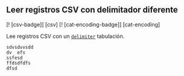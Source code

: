 ## Leer registros CSV con delimitador diferente

[! [csv-badge]] [csv] [! [cat-encoding-badge]] [cat-encoding]

Lee registros CSV con un [`delimiter`] tabulación.

```efdsdfvxdvsd
sdvsdvvsdd
dv	efs
ssfesd
ffdsdfdfs
dfsd
```




[`delimiter`]: https://docs.rs/csv/1.0.0-beta.3/csv/struct.ReaderBuilder.html#method.delimiter
